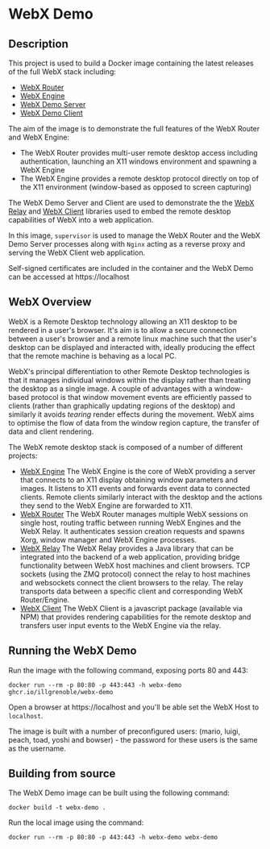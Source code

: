 # WebX Demo

## Description
This project is used to build a Docker image containing the latest releases of the full WebX stack including:
 - [WebX Router](https://github.com/ILLGrenoble/webx-router)
 - [WebX Engine](https://github.com/ILLGrenoble/webx-engine)
 - [WebX Demo Server](https://github.com/ILLGrenoble/webx-demo-server)
 - [WebX Demo Client](https://github.com/ILLGrenoble/webx-demo-client)

The aim of the image is to demonstrate the full features of the WebX Router and WebX Engine:
 - The WebX Router provides multi-user remote desktop access including authentication, launching an X11 windows environment and spawning a WebX Engine
 - The WebX Engine provides a remote desktop protocol directly on top of the X11 environment (window-based as opposed to screen capturing)

The WebX Demo Server and Client are used to demonstrate the the [WebX Relay](https://github.com/ILLGrenoble/webx-relay) and [WebX Client](https://github.com/ILLGrenoble/webx-client) libraries used to embed the remote desktop capabilities of WebX into a web application.

In this image, `supervisor` is used to manage the WebX Router and the WebX Demo Server processes along with `Nginx` acting as a reverse proxy and serving the WebX Client web application.

Self-signed certificates are included in the container and the WebX Demo can be accessed at https://localhost


## WebX Overview

WebX is a Remote Desktop technology allowing an X11 desktop to be rendered in a user's browser. It's aim is to allow a secure connection between a user's browser and a remote linux machine such that the user's desktop can be displayed and interacted with, ideally producing the effect that the remote machine is behaving as a local PC.

WebX's principal differentiation to other Remote Desktop technologies is that it manages individual windows within the display rather than treating the desktop as a single image. A couple of advantages with a window-based protocol is that window movement events are efficiently passed to clients (rather than graphically updating regions of the desktop) and similarly it avoids <em>tearing</em> render effects during the movement. WebX aims to optimise the flow of data from the window region capture, the transfer of data and client rendering.

The WebX remote desktop stack is composed of a number of different projects:
 - [WebX Engine](https://github.com/ILLGrenoble/webx-engine) The WebX Engine is the core of WebX providing a server that connects to an X11 display obtaining window parameters and images. It listens to X11 events and forwards event data to connected clients. Remote clients similarly interact with the desktop and the actions they send to the WebX Engine are forwarded to X11.
 - [WebX Router](https://github.com/ILLGrenoble/webx-router) The WebX Router manages multiple WebX sessions on single host, routing traffic between running WebX Engines and the WebX Relay. It authenticates session creation requests and spawns Xorg, window manager and WebX Engine processes.
 - [WebX Relay](https://github.com/ILLGrenoble/webx-relay) The WebX Relay provides a Java library that can be integrated into the backend of a web application, providing bridge functionality between WebX host machines and client browsers. TCP sockets (using the ZMQ protocol) connect the relay to host machines and websockets connect the client browsers to the relay. The relay transports data between a specific client and corresponding WebX Router/Engine.
 - [WebX Client](https://github.com/ILLGrenoble/webx-client) The WebX Client is a javascript package (available via NPM) that provides rendering capabilities for the remote desktop and transfers user input events to the WebX Engine via the relay.

## Running the WebX Demo

Run the image with the following command, exposing ports 80 and 443:

```
docker run --rm -p 80:80 -p 443:443 -h webx-demo ghcr.io/illgrenoble/webx-demo
```

Open a browser at https://localhost and you'll be able set the WebX Host to `localhost`.

The image is built with a number of preconfigured users: (mario, luigi, peach, toad, yoshi and bowser) - the password for these users is the same as the username.

## Building from source

The WebX Demo image can be built using the following command:

```
docker build -t webx-demo .
```

Run the local image using the command:

```
docker run --rm -p 80:80 -p 443:443 -h webx-demo webx-demo
```


